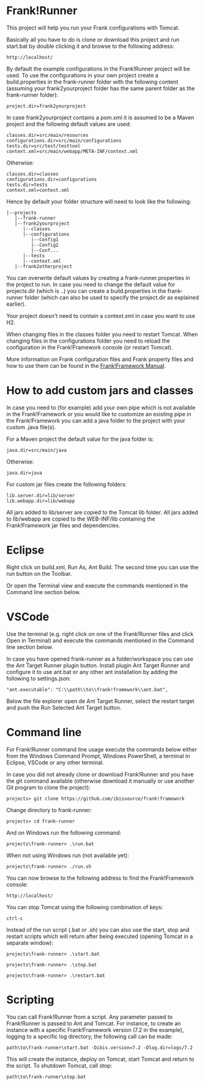 # Frank!Runner

This project will help you run your Frank configurations with Tomcat.

Basically all you have to do is clone or download this project and run start.bat by
double clicking it and browse to the following address:

```
http://localhost/
```

By default the example configurations in the Frank!Runner project will be used.
To use the configurations in your own project create a build.properties in the
frank-runner folder with the following content (assuming your frank2yourproject
folder has the same parent folder as the frank-runner folder):

```
project.dir=frank2yourproject
```

In case frank2yourproject contains a pom.xml it is assumed to be a Maven project
and the following default values are used:

```
classes.dir=src/main/resources
configurations.dir=src/main/configurations
tests.dir=src/test/testtool
context.xml=src/main/webapp/META-INF/context.xml
```

Otherwise:

```
classes.dir=classes
configurations.dir=configurations
tests.dir=tests
context.xml=context.xml
```

Hence by default your folder structure will need to look like the following:

```
|--projects
   |--frank-runner
   |--frank2yourproject
      |--classes
      |--configurations
         |--Config1
         |--Config2
         |--Conf...
      |--tests
      |--context.xml
   |--frank2otherproject
```

You can overwrite default values by creating a frank-runner.properties in the
project to run. In case you need to change the default value for projects.dir
(which is ..) you can create a build.properties in the frank-runner folder
(which can also be used to specify the project.dir as explained earlier).

Your project doesn't need to contain a context.xml in case you want to use H2.

When changing files in the classes folder you need to restart Tomcat. When
changing files in the configurations folder you need to reload the configuration
in the Frank!Framework console (or restart Tomcat).

More information on Frank configuration files and Frank property files and how
to use them can be found in the
[Frank!Framework Manual](https://ibis4manual.readthedocs.io/).

# How to add custom jars and classes

In case you need to (for example) add your own pipe which is not available in the
Frank!Framework or you would like to customize an existing pipe in the
Frank!Framework you can add a java folder to the project with your custom .java
 file(s).

For a Maven project the default value for the java folder is:

```
java.dir=src/main/java
```
Otherwise:

```
java.dir=java
```

For custom jar files create the following folders:


```
lib.server.dir=lib/server
lib.webapp.dir=lib/webapp
```

All jars added to lib/server are copied to the Tomcat lib folder. All jars added
to lib/webapp are copied to the WEB-INF/lib containing the Frank!Framework jar
files and dependencies.


# Eclipse

Right click on build.xml, Run As, Ant Build. The second time you can use the run
button on the Toolbar.

Or open the Terminal view and execute the commands mentioned in the Command line
section below.


# VSCode

Use the terminal (e.g. right click on one of the Frank!Runner files and click
Open in Terminal) and execute the commands mentioned in the Command line
section below.

In case you have opened frank-runner as a folder/workspace you can use the Ant
Target Runner plugin button. Install plugin Ant Target Runner and configure it
to use ant.bat or any other ant installation by adding the following to
settings.json:

```
"ant.executable": "C:\\path\\to\\frank!framework\\ant.bat",
```

Below the file explorer open de Ant Target Runner, select the restart target and
push the Run Selected Ant Target button.


# Command line

For Frank!Runner command line usage execute the commands below either from the
Windows Command Prompt, Windows PowerShell, a terminal in Eclipse, VSCode or any
other terminal.

In case you did not already clone or download Frank!Runner and you have the git
command available (otherwise download it manually or use another Git program to
clone the project):

```
projects> git clone https://github.com/ibissource/frank!framework
```

Change directory to frank-runner:

```
projects> cd frank-runner
```

And on Windows run the following command:

```
projects\frank-runner> .\run.bat
```

When not using Windows run (not available yet):

```
projects\frank-runner> ./run.sh
```

You can now browse to the following address to find the Frank!Framework
console:

```
http://localhost/
```

You can stop Tomcat using the following combination of keys: 

```
ctrl-c
```

Instead of the run script (.bat or .sh) you can also use the start, stop and
restart scripts which will return after being executed (opening Tomcat in a
separate window):

```
projects\frank-runner> .\start.bat
```

```
projects\frank-runner> .\stop.bat
```

```
projects\frank-runner> .\restart.bat
```


# Scripting

You can call Frank!Runner from a script. Any parameter passed to Frank!Runner
is passed to Ant and Tomcat. For instance, to create an instance with a specific
Frank!Framework version (7.2 in the example), logging to a specific log
directory, the following call can be made:

```
path\to\frank-runner\start.bat -Dibis.version=7.2 -Dlog.dir=logs/7.2
```

This will create the instance, deploy on Tomcat, start Tomcat and return to the
script. To shutdown Tomcat, call stop:

```
path\to\frank-runner\stop.bat
```
